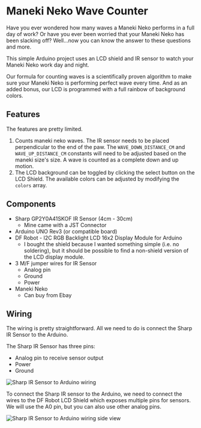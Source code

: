 # Maneki Neko Wave Counter

Have you ever wondered how many waves a Maneki Neko performs in a full day of work? Or have you ever been worried that your Maneki Neko has been slacking off? Well...now you can know the answer to these questions and more. 

This simple Arduino project uses an LCD shield and IR sensor to watch your Maneki Neko work day and night. 

Our formula for counting waves is a scientifically proven algorithm to make sure your Maneki Neko is performing perfect wave every time. And as an added bonus, our LCD is programmed with a full rainbow of background colors.

## Features

The features are pretty limited.

1. Counts maneki neko waves. The IR sensor needs to be placed perpendicular to the end
   of the paw. The `WAVE_DOWN_DISTANCE_CM` and `WAVE_UP_DISTANCE_CM` constants will need
   to be adjusted based on the maneki size's size. A wave is counted as a complete down
   and up motion.
2. The LCD background can be toggled by clicking the select button on the LCD Shield.
   The available colors can be adjusted by modifying the `colors` array.

## Components

- Sharp GP2Y0A41SKOF IR Sensor (4cm - 30cm)
  - Mine came with a JST Connector
-  Arduino UNO Rev3 (or compatible board)
-  DF Robot - I2C RGB Backlight LCD 16x2 Display Module for Arduino
   - I bought the shield because I wanted something simple (i.e. no soldering), but it
     should be possible to find a non-shield version of the LCD display module.
- 3 M/F jumper wires for IR Sensor
  - Analog pin
  - Ground
  - Power
- Maneki Neko
  - Can buy from Ebay

## Wiring 

The wiring is pretty straightforward. All we need to do is connect the Sharp IR Sensor
to the Arduino.

The Sharp IR Sensor has three pins:

- Analog pin to receive sensor output
- Power
- Ground

![Sharp IR Sensor to Arduino wiring](https://github.com/richard-to/maneki-neko-wave-counter/assets/539889/37e39d9c-4eee-410d-a40d-002e31134ceb)

To connect the Sharp IR sensor to the Arduino, we need to connect the wires to the DF
Robot LCD Shield which exposes multiple pins for sensors. We will use the A0 pin, but
you can also use other analog pins.

![Sharp IR Sensor to Arduino wiring side view](https://github.com/richard-to/maneki-neko-wave-counter/assets/539889/2974373d-a171-4a36-8202-1a8ff54b8a22)


